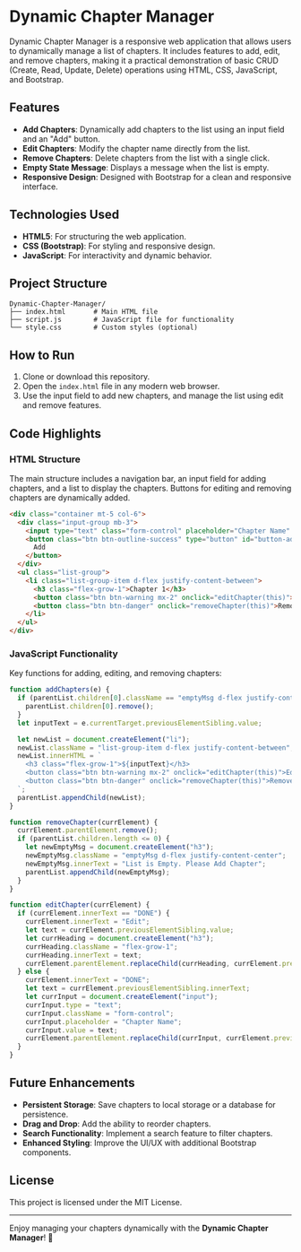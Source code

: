 # Dynamic Chapter Manager

Dynamic Chapter Manager is a responsive web application that allows users to dynamically manage a list of chapters. It includes features to add, edit, and remove chapters, making it a practical demonstration of basic CRUD (Create, Read, Update, Delete) operations using HTML, CSS, JavaScript, and Bootstrap.

## Features

- **Add Chapters**: Dynamically add chapters to the list using an input field and an "Add" button.
- **Edit Chapters**: Modify the chapter name directly from the list.
- **Remove Chapters**: Delete chapters from the list with a single click.
- **Empty State Message**: Displays a message when the list is empty.
- **Responsive Design**: Designed with Bootstrap for a clean and responsive interface.

## Technologies Used

- **HTML5**: For structuring the web application.
- **CSS (Bootstrap)**: For styling and responsive design.
- **JavaScript**: For interactivity and dynamic behavior.

## Project Structure

```
Dynamic-Chapter-Manager/
├── index.html       # Main HTML file
├── script.js        # JavaScript file for functionality
└── style.css        # Custom styles (optional)
```

## How to Run

1. Clone or download this repository.
2. Open the `index.html` file in any modern web browser.
3. Use the input field to add new chapters, and manage the list using edit and remove features.

## Code Highlights

### HTML Structure
The main structure includes a navigation bar, an input field for adding chapters, and a list to display the chapters. Buttons for editing and removing chapters are dynamically added.

```html
<div class="container mt-5 col-6">
  <div class="input-group mb-3">
    <input type="text" class="form-control" placeholder="Chapter Name" />
    <button class="btn btn-outline-success" type="button" id="button-addon2">
      Add
    </button>
  </div>
  <ul class="list-group">
    <li class="list-group-item d-flex justify-content-between">
      <h3 class="flex-grow-1">Chapter 1</h3>
      <button class="btn btn-warning mx-2" onclick="editChapter(this)">Edit</button>
      <button class="btn btn-danger" onclick="removeChapter(this)">Remove</button>
    </li>
  </ul>
</div>
```

### JavaScript Functionality
Key functions for adding, editing, and removing chapters:

```javascript
function addChapters(e) {
  if (parentList.children[0].className == "emptyMsg d-flex justify-content-center") {
    parentList.children[0].remove();
  }
  let inputText = e.currentTarget.previousElementSibling.value;

  let newList = document.createElement("li");
  newList.className = "list-group-item d-flex justify-content-between";
  newList.innerHTML = `
    <h3 class="flex-grow-1">${inputText}</h3>
    <button class="btn btn-warning mx-2" onclick="editChapter(this)">Edit</button>
    <button class="btn btn-danger" onclick="removeChapter(this)">Remove</button>
  `;
  parentList.appendChild(newList);
}

function removeChapter(currElement) {
  currElement.parentElement.remove();
  if (parentList.children.length <= 0) {
    let newEmptyMsg = document.createElement("h3");
    newEmptyMsg.className = "emptyMsg d-flex justify-content-center";
    newEmptyMsg.innerText = "List is Empty. Please Add Chapter";
    parentList.appendChild(newEmptyMsg);
  }
}

function editChapter(currElement) {
  if (currElement.innerText == "DONE") {
    currElement.innerText = "Edit";
    let text = currElement.previousElementSibling.value;
    let currHeading = document.createElement("h3");
    currHeading.className = "flex-grow-1";
    currHeading.innerText = text;
    currElement.parentElement.replaceChild(currHeading, currElement.previousElementSibling);
  } else {
    currElement.innerText = "DONE";
    let text = currElement.previousElementSibling.innerText;
    let currInput = document.createElement("input");
    currInput.type = "text";
    currInput.className = "form-control";
    currInput.placeholder = "Chapter Name";
    currInput.value = text;
    currElement.parentElement.replaceChild(currInput, currElement.previousElementSibling);
  }
}
```

## Future Enhancements

- **Persistent Storage**: Save chapters to local storage or a database for persistence.
- **Drag and Drop**: Add the ability to reorder chapters.
- **Search Functionality**: Implement a search feature to filter chapters.
- **Enhanced Styling**: Improve the UI/UX with additional Bootstrap components.

## License

This project is licensed under the MIT License.

---

Enjoy managing your chapters dynamically with the **Dynamic Chapter Manager**! 🚀
